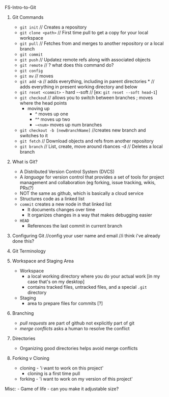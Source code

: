 FS-Intro-to-Git


1. Git Commands
	
	- `git init` 				// Creates a repository
	- `git clone <path>`		// First time pull to get a copy for your local workspace
	- `git pull`				// Fetches from and merges to another repository or a local branch
	- `git commit`
	- `git push`				// Updatez remote refs along with associated objects
	- `git remote`				// ? what does this command do?
	- `git config` 				
	- `git mv`				// moves
	- `git add`
			-a 				// adds everything, including in parent directories 
			*				// adds everything in present working directory and below
	- `git reset <commit>` 
			- hard 
			--soft			// [ex: `git reset --soft head~1`]
	- `git checkou`t			// allows you to switch between branches ; moves where the head points
		- moving up
			- ^	moves up one 
			- ^^  moves up two
			- `~<num>` moves up num branches	
	- `git checkout -b [newBranchName]` //creates new branch and switches to it
	- `git fetch` 			// Download objects and refs from another repository
	- `git branch` 			// List, create, move around rbances
			-d 				// Deletes a local branch


2. What is Git?
	- A Distributed Version Control System (DVCS)
	- A *language* for version control that provides a set of tools for project management and collaboration
		(eg forking, issue tracking, wikis, PRs(?)
	- NOT the same as github, which is basically a cloud service
	- Structures code as a linked list
	- `commit` creates a new node in that linked list
		- It documents changes over time
		- It organizes changes in a way that makes debugging easier
	- `HEAD`
		- References the last commit in current branch

3. Configuring Git
		//config your user name and email //i think i've already done this?

4. Git Terminology

5. Workspace and Staging Area
	- Workspace
		- a local working directory where you do your actual work [in my case that's on my desktop]
		- contains tracked files, untracked files, and a special `.git` directory
	- Staging
		- area to prepare files for commits [?]

6. Branching
	- *pull requests* are part of github not explicitly part of git
	- *merge conflicts* asks a human to resolve the conflict

7. Directories
	- Organizing good directories helps avoid merge conflicts

8. Forking v Cloning
	- cloning - 'i want to work on this project'
		- cloning is a first time pull
	- forking - 'i want to work on my version of this project'

Misc:
	- Game of life - can you make it adjustable size?


